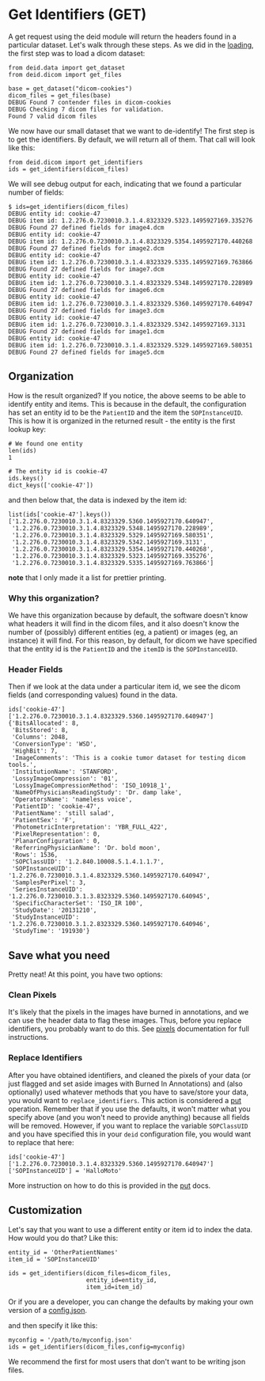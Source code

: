 # Get Identifiers (GET)

A get request using the deid module will return the headers found in a particular dataset. Let's walk through these steps. As we did in the [loading](loading.md), the first step was to load a dicom dataset:

```
from deid.data import get_dataset
from deid.dicom import get_files

base = get_dataset("dicom-cookies")
dicom_files = get_files(base)
DEBUG Found 7 contender files in dicom-cookies
DEBUG Checking 7 dicom files for validation.
Found 7 valid dicom files
```

We now have our small dataset that we want to de-identify! The first step is to get the identifiers. By default, we will return all of them. That call will look like this:

```
from deid.dicom import get_identifiers
ids = get_identifiers(dicom_files)
```

We will see debug output for each, indicating that we found a particular number of fields:

```
$ ids=get_identifiers(dicom_files)
DEBUG entity id: cookie-47
DEBUG item id: 1.2.276.0.7230010.3.1.4.8323329.5323.1495927169.335276
DEBUG Found 27 defined fields for image4.dcm
DEBUG entity id: cookie-47
DEBUG item id: 1.2.276.0.7230010.3.1.4.8323329.5354.1495927170.440268
DEBUG Found 27 defined fields for image2.dcm
DEBUG entity id: cookie-47
DEBUG item id: 1.2.276.0.7230010.3.1.4.8323329.5335.1495927169.763866
DEBUG Found 27 defined fields for image7.dcm
DEBUG entity id: cookie-47
DEBUG item id: 1.2.276.0.7230010.3.1.4.8323329.5348.1495927170.228989
DEBUG Found 27 defined fields for image6.dcm
DEBUG entity id: cookie-47
DEBUG item id: 1.2.276.0.7230010.3.1.4.8323329.5360.1495927170.640947
DEBUG Found 27 defined fields for image3.dcm
DEBUG entity id: cookie-47
DEBUG item id: 1.2.276.0.7230010.3.1.4.8323329.5342.1495927169.3131
DEBUG Found 27 defined fields for image1.dcm
DEBUG entity id: cookie-47
DEBUG item id: 1.2.276.0.7230010.3.1.4.8323329.5329.1495927169.580351
DEBUG Found 27 defined fields for image5.dcm
```

## Organization
How is the result organized? If you notice, the above seems to be able to identify entity and items. This is because in the default, the configuration has set an entity id to be the `PatientID` and the item the `SOPInstanceUID`. This is how it is organized in the returned result - the entity is the first lookup key:

```
# We found one entity
len(ids)
1

# The entity id is cookie-47
ids.keys()
dict_keys(['cookie-47'])
```

and then below that, the data is indexed by the item id:

```
list(ids['cookie-47'].keys())
['1.2.276.0.7230010.3.1.4.8323329.5360.1495927170.640947',
 '1.2.276.0.7230010.3.1.4.8323329.5348.1495927170.228989',
 '1.2.276.0.7230010.3.1.4.8323329.5329.1495927169.580351',
 '1.2.276.0.7230010.3.1.4.8323329.5342.1495927169.3131',
 '1.2.276.0.7230010.3.1.4.8323329.5354.1495927170.440268',
 '1.2.276.0.7230010.3.1.4.8323329.5323.1495927169.335276',
 '1.2.276.0.7230010.3.1.4.8323329.5335.1495927169.763866']
```
**note** that I only made it a list for prettier printing. 

### Why this organization?
We have this organization because by default, the software doesn't know what headers it will find in the dicom files, and it also doesn't know the number of (possibly) different entities (eg, a patient) or images (eg, an instance) it will find. For this reason, by default, for dicom we have specified that the entity id is the `PatientID` and the `itemID` is the `SOPInstanceUID`. 


### Header Fields
Then if we look at the data under a particular item id, we see the dicom fields (and corresponding values) found in the data.

```
ids['cookie-47']['1.2.276.0.7230010.3.1.4.8323329.5360.1495927170.640947']
{'BitsAllocated': 8,
 'BitsStored': 8,
 'Columns': 2048,
 'ConversionType': 'WSD',
 'HighBit': 7,
 'ImageComments': 'This is a cookie tumor dataset for testing dicom tools.',
 'InstitutionName': 'STANFORD',
 'LossyImageCompression': '01',
 'LossyImageCompressionMethod': 'ISO_10918_1',
 'NameOfPhysiciansReadingStudy': 'Dr. damp lake',
 'OperatorsName': 'nameless voice',
 'PatientID': 'cookie-47',
 'PatientName': 'still salad',
 'PatientSex': 'F',
 'PhotometricInterpretation': 'YBR_FULL_422',
 'PixelRepresentation': 0,
 'PlanarConfiguration': 0,
 'ReferringPhysicianName': 'Dr. bold moon',
 'Rows': 1536,
 'SOPClassUID': '1.2.840.10008.5.1.4.1.1.7',
 'SOPInstanceUID': '1.2.276.0.7230010.3.1.4.8323329.5360.1495927170.640947',
 'SamplesPerPixel': 3,
 'SeriesInstanceUID': '1.2.276.0.7230010.3.1.3.8323329.5360.1495927170.640945',
 'SpecificCharacterSet': 'ISO_IR 100',
 'StudyDate': '20131210',
 'StudyInstanceUID': '1.2.276.0.7230010.3.1.2.8323329.5360.1495927170.640946',
 'StudyTime': '191930'}
```

## Save what you need
Pretty neat! At this point, you have two options:

### Clean Pixels
It's likely that the pixels in the images have burned in annotations, and we can use the header data to flag these images. Thus, before you replace identifiers, you probably want to do this. See [pixels](pixels.md) documentation for full instructions.

### Replace Identifiers
After you have obtained identifiers, and cleaned the pixels of your data (or just flagged and set aside images with Burned In Annotations) and (also optionally) used whatever methods that you have to save/store your data, you would want to `replace_identifiers`. This action is considered a [put](put.md) operation. Remember that if you use the defaults, it won't matter what you specify above (and you won't need to provide anything) because all fields will be removed. However, if you want to replace the variable `SOPClassUID` and you have specified this in your `deid` configuration file, you would want to replace that here:

```
ids['cookie-47']['1.2.276.0.7230010.3.1.4.8323329.5360.1495927170.640947']['SOPInstanceUID'] = 'HalloMoto'
```
More instruction on how to do this is provided in the [put](put.md) docs.


## Customization
Let's say that you want to use a different entity or item id to index the data. How would you do that? Like this:

```
entity_id = 'OtherPatientNames'
item_id = 'SOPInstanceUID'

ids = get_identifiers(dicom_files=dicom_files,
                      entity_id=entity_id,
                      item_id=item_id)
```

Or if you are a developer, you can change the defaults by making your own version of a [config.json](../deid/dicom/config.json).


and then specify it like this:

```
myconfig = '/path/to/myconfig.json'
ids = get_identifiers(dicom_files,config=myconfig)
```

We recommend the first for most users that don't want to be writing json files.
